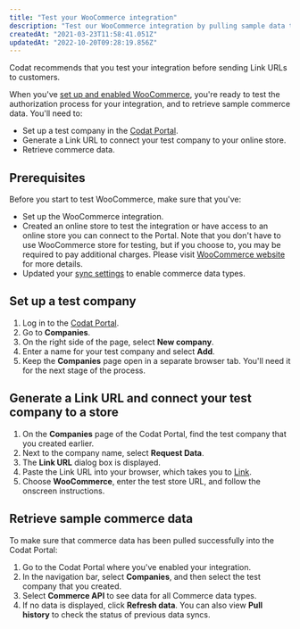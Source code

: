 ```yaml
---
title: "Test your WooCommerce integration"
description: "Test our WooCommerce integration by pulling sample data to a test Company"
createdAt: "2021-03-23T11:58:41.051Z"
updatedAt: "2022-10-20T09:28:19.856Z"
---
```


Codat recommends that you test your integration before sending Link URLs to customers.

When you've [set up and enabled WooCommerce](/commerce-woocommerce-setup), you're ready to test the authorization process for your integration, and to retrieve sample commerce data. You'll need to:

- Set up a test company in the <a href="https://app.codat.io" target="_blank"> Codat Portal</a>.
- Generate a Link URL to connect your test company to your online store.
- Retrieve commerce data.

## Prerequisites

Before you start to test WooCommerce, make sure that you've:

- Set up the WooCommerce integration.
- Created an online store to test the integration or have access to an online store you can connect to the Portal. Note that you don't have to use WooCommerce store for testing, but if you choose to, you may be required to pay additional charges. Please visit [WooCommerce website](https://woocommerce.com/hosting-solutions/) for more details.
- Updated your [sync settings](/integrations/commerce/commerce-sync-settings) to enable commerce data types.

## Set up a test company

1. Log in to the <a href="https://app.codat.io" target="_blank">Codat Portal</a>.
2. Go to **Companies**.
3. On the right side of the page, select **New company**.
4. Enter a name for your test company and select **Add**.
5. Keep the **Companies** page open in a separate browser tab. You'll need it for the next stage of the process.

## Generate a Link URL and connect your test company to a store

1. On the **Companies** page of the Codat Portal, find the test company that you created earlier.
2. Next to the company name, select **Request Data**.
3. The **Link URL** dialog box is displayed.
4. Paste the Link URL into your browser, which takes you to [Link](/link).
5. Choose **WooCommerce**, enter the test store URL, and follow the onscreen instructions.

## Retrieve sample commerce data

To make sure that commerce data has been pulled successfully into the Codat Portal:

1. Go to the Codat Portal where you've enabled your integration.
2. In the navigation bar, select **Companies**, and then select the test company that you created.
3. Select **Commerce API** to see data for all Commerce data types.
4. If no data is displayed, click **Refresh data**. You can also view **Pull history** to check the status of previous data syncs.
